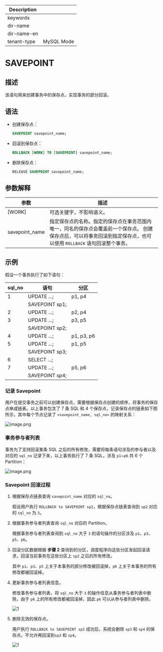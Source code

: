 | Description   |                 |
|---------------|-----------------|
| keywords      |                 |
| dir-name      |                 |
| dir-name-en   |                 |
| tenant-type   | MySQL Mode      |

# SAVEPOINT

## 描述

该语句用来创建事务中的保存点，实现事务的部分回滚。

## 语法

* 创建保存点：

  ```sql
  SAVEPOINT savepoint_name;
  ```

* 回滚到保存点：

  ```sql
  ROLLBACK [WORK] TO [SAVEPOINT] savepoint_name;
  ```

* 删除保存点：

  ```sql
  RELEASE SAVEPOINT savepoint_name;
  ```

## 参数解释

|       参数       |                                                    描述                                                    |
|----------------|----------------------------------------------------------------------------------------------------------|
| \[WORK\]       | 可选关键字，不影响语义。                                                                                             |
| savepoint_name | 指定保存点的名称。指定的保存点在事务范围内唯一，同名的保存点会覆盖前一个保存点。 创建保存点后，可以将事务回滚到指定保存点，也可以使用 `ROLLBACK` 语句回滚整个事务。 |

## 示例

假设一个事务执行了如下语句：

| **sql_no** |     **语句**     |   **分区**   |
|------------|----------------|------------|
| 1          | UPDATE ...;    | p1, p4     |
|            | SAVEPOINT sp1; |            |
| 2          | UPDATE ...;    | p2, p4     |
| 3          | UPDATE ...;    | p3, p5     |
|            | SAVEPOINT sp2; |            |
| 4          | UPDATE ...;    | p1, p3, p6 |
| 5          | UPDATE ...;    | p1, p5     |
|            | SAVEPOINT sp3; |            |
| 6          | SELECT ...;    |            |
| 7          | UPDATE ...;    | p5, p6     |
|            | SAVEPOINT sp4; |            |

### 记录 Savepoint

用户在提交事务之前可以创建保存点，需要根据保存点创建的顺序，将事务的保存点串成链表。以上事务包含了 7 条 SQL 和 4 个保存点，记录保存点的链表如下图所示，其中每个节点记录了 `<savepoint_name, sql_no>` 的映射关系：

![image.png](https://help-static-aliyun-doc.aliyuncs.com/assets/img/zh-CN/3501155061/p149175.png "image.png")

### 事务参与者列表

事务为了支持回滚某条 SQL 之后的所有修改，需要将每条语句涉及的参与者以及对应的 `sql_no` 记录下来，以上事务执行了 7 条 SQL，涉及 `p1`\~`p6` 共 6 个 Partition：

![image.png](https://help-static-aliyun-doc.aliyuncs.com/assets/img/zh-CN/3501155061/p149176.png "image.png")

### Savepoint 回滚过程

1. 根据保存点链表查询 `savepoint_name` 对应的 `sql_no`。

   假设用户执行 `ROLLBACK to SAVEPOINT sp2`，根据保存点链表查询到 `sp2` 对应的 `sql_no` 为 `3`。

2. 根据事务参与者列表查询 `sql_no` 对应的 Partition。

   根据事务参与者列表查询到 `sql_no` 大于 `3` 的语句操作的分区涉及 `p1`、`p3`、`p5`、`p6`。

3. 回滚分区数据根据 **步骤 2** 查询到的分区，调度程序向这些分区发起回滚请求，回滚当前事务在这些分区上 `sp2` 之后的所有修改。

   其中 `p1`、`p3`、`p5` 上关于本事务的部分修改被回滚掉，`p6` 上关于本事务的所有修改都被回滚掉。

4. 更新事务参与者列表信息。

   修改事务参与者列表，将 `sql_no` 大于 `3` 的操作信息从事务参与者列表中删除，由于 `p6` 上的所有修改都被回滚掉，因此 `p6` 可以从参与者列表中删除。

   ![1](https://help-static-aliyun-doc.aliyuncs.com/assets/img/zh-CN/3501155061/p149177.png)

5. 删除无效的保存点。

   用户执行 `ROLLBACK to SAVEPOINT sp2` 成功后，系统会删除 `sp3` 和 `sp4` 的保存点，不允许再回滚到`sp3` 和 `sp4`。

   ![1](https://help-static-aliyun-doc.aliyuncs.com/assets/img/zh-CN/3501155061/p149178.png)
